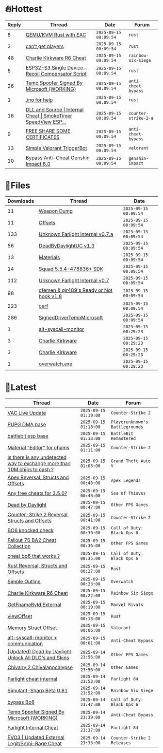 # 🔥Hottest
|Reply|Thread|Date|Forum|
|-----|------|----|-----|
|8|[QEMU/KVM Rust with EAC](https://%75%6E%6B%6E%6F%77%6E%63%68%65%61%74%73.%6D%65/%66%6F%72%75%6D/rust/717202-qemu-kvm-rust-eac.html)|`2025-09-15 00:09:54`|`rust`|
|3|[can’t get players](https://%75%6E%6B%6E%6F%77%6E%63%68%65%61%74%73.%6D%65/%66%6F%72%75%6D/rust/717128-players.html)|`2025-09-15 00:09:54`|`rust`|
|48|[Charlie Kirkware R6 Cheat](https://%75%6E%6B%6E%6F%77%6E%63%68%65%61%74%73.%6D%65/%66%6F%72%75%6D/rainbow-six-siege/717390-charlie-kirkware-r6-cheat.html)|`2025-09-15 00:09:54`|`rainbow-six-siege`|
|8|[ESP32&#45;S3 Single Device &#45; Recoil Compensator Script](https://%75%6E%6B%6E%6F%77%6E%63%68%65%61%74%73.%6D%65/%66%6F%72%75%6D/rust/716807-esp32-s3-single-device-recoil-compensator-script.html)|`2025-09-15 00:09:54`|`rust`|
|26|[Temp Spoofer Signed By Microsoft &#40;WORKING&#41;](https://%75%6E%6B%6E%6F%77%6E%63%68%65%61%74%73.%6D%65/%66%6F%72%75%6D/anti-cheat-bypass/717158-temp-spoofer-signed-microsoft.html)|`2025-09-15 00:09:54`|`anti-cheat-bypass`|
|1|[&#46;ino for help](https://%75%6E%6B%6E%6F%77%6E%63%68%65%61%74%73.%6D%65/%66%6F%72%75%6D/rust/716704-ino-help.html)|`2025-09-15 00:09:54`|`rust`|
|16|[DLL and Source &#124; Internal Cheat &#124; SmokeTimer SpeedView ESP&#46;&#46;&#46;](https://%75%6E%6B%6E%6F%77%6E%63%68%65%61%74%73.%6D%65/%66%6F%72%75%6D/counter-strike-2-a/716925-dll-source-internal-cheat-smoketimer-speedview-esp.html)|`2025-09-15 00:09:54`|`counter-strike-2-a`|
|9|[FREE SHARE SOME CERTIFICATES](https://%75%6E%6B%6E%6F%77%6E%63%68%65%61%74%73.%6D%65/%66%6F%72%75%6D/anti-cheat-bypass/717155-free-share-certificates.html)|`2025-09-15 00:09:54`|`anti-cheat-bypass`|
|13|[Simple Valorant TriggerBot](https://%75%6E%6B%6E%6F%77%6E%63%68%65%61%74%73.%6D%65/%66%6F%72%75%6D/valorant/717133-simple-valorant-triggerbot.html)|`2025-09-15 00:09:54`|`valorant`|
|10|[Bypass Anti&#45;Cheat Genshin Impact 6&#46;0](https://%75%6E%6B%6E%6F%77%6E%63%68%65%61%74%73.%6D%65/%66%6F%72%75%6D/genshin-impact/717352-bypass-anti-cheat-genshin-impact-6-0-a.html)|`2025-09-15 00:09:54`|`genshin-impact`|
# 📄Files
|Downloads|Thread|Date|
|---------|------|----|
|11|[Weapon Dump](https://%75%6E%6B%6E%6F%77%6E%63%68%65%61%74%73.%6D%65/%66%6F%72%75%6D/downloads.php?do=file&id=51198)|`2025-09-15 00:09:54`|
|11|[Offsets](https://%75%6E%6B%6E%6F%77%6E%63%68%65%61%74%73.%6D%65/%66%6F%72%75%6D/downloads.php?do=file&id=51197)|`2025-09-15 00:09:54`|
|133|[Unknown Farlight Internal v0&#46;7&#46;a](https://%75%6E%6B%6E%6F%77%6E%63%68%65%61%74%73.%6D%65/%66%6F%72%75%6D/downloads.php?do=file&id=51184)|`2025-09-15 00:09:54`|
|56|[DeadByDaylightUC v1&#46;3](https://%75%6E%6B%6E%6F%77%6E%63%68%65%61%74%73.%6D%65/%66%6F%72%75%6D/downloads.php?do=file&id=51182)|`2025-09-15 00:09:54`|
|13|[Materials](https://%75%6E%6B%6E%6F%77%6E%63%68%65%61%74%73.%6D%65/%66%6F%72%75%6D/downloads.php?do=file&id=51177)|`2025-09-15 00:09:54`|
|14|[Squad 5&#46;5&#46;4&#45;478836&#43; SDK](https://%75%6E%6B%6E%6F%77%6E%63%68%65%61%74%73.%6D%65/%66%6F%72%75%6D/downloads.php?do=file&id=51169)|`2025-09-15 00:09:54`|
|112|[Unknown Farlight Internal v0&#46;7](https://%75%6E%6B%6E%6F%77%6E%63%68%65%61%74%73.%6D%65/%66%6F%72%75%6D/downloads.php?do=file&id=51166)|`2025-09-15 00:09:54`|
|98|[cfemen & gir489's Ready or Not hook v1&#46;8](https://%75%6E%6B%6E%6F%77%6E%63%68%65%61%74%73.%6D%65/%66%6F%72%75%6D/downloads.php?do=file&id=51163)|`2025-09-15 00:09:54`|
|223|[cerf](https://%75%6E%6B%6E%6F%77%6E%63%68%65%61%74%73.%6D%65/%66%6F%72%75%6D/downloads.php?do=file&id=51154)|`2025-09-15 00:09:54`|
|286|[SignedDriverTempMicrosoft](https://%75%6E%6B%6E%6F%77%6E%63%68%65%61%74%73.%6D%65/%66%6F%72%75%6D/downloads.php?do=file&id=51153)|`2025-09-15 00:09:54`|
|1|[alt&#45;syscall&#45;monitor](https://%75%6E%6B%6E%6F%77%6E%63%68%65%61%74%73.%6D%65/%66%6F%72%75%6D/downloads.php?do=file&id=51200)|`2025-09-15 00:29:23`|
|3|[Charlie Kirkware](https://%75%6E%6B%6E%6F%77%6E%63%68%65%61%74%73.%6D%65/%66%6F%72%75%6D/downloads.php?do=file&id=51192)|`2025-09-15 00:29:23`|
|3|[Charlie Kirkware](https://%75%6E%6B%6E%6F%77%6E%63%68%65%61%74%73.%6D%65/%66%6F%72%75%6D/downloads.php?do=file&id=51191)|`2025-09-15 00:29:23`|
|1|[overwatch&#46;exe](https://%75%6E%6B%6E%6F%77%6E%63%68%65%61%74%73.%6D%65/%66%6F%72%75%6D/downloads.php?do=file&id=51189)|`2025-09-15 00:29:23`|
# 💬Latest
|Thread|Date|Forum|
|------|----|-----|
|[VAC Live Update](https://%75%6E%6B%6E%6F%77%6E%63%68%65%61%74%73.%6D%65/%66%6F%72%75%6D/counter-strike-2-a/716649-vac-live-update.html)|`2025-09-15 01:19:00`|`Counter-Strike 2`|
|[PUPG DMA base](https://%75%6E%6B%6E%6F%77%6E%63%68%65%61%74%73.%6D%65/%66%6F%72%75%6D/playerunknown-s-battlegrounds/717601-pupg-dma-base.html)|`2025-09-15 01:18:00`|`Playerunknown's Battlegrounds`|
|[battlebit  esp base](https://%75%6E%6B%6E%6F%77%6E%63%68%65%61%74%73.%6D%65/%66%6F%72%75%6D/battlebit-remastered/717600-battlebit-esp-base.html)|`2025-09-15 01:13:00`|`BattleBit Remastered`|
|[Material "Editor" for chams](https://%75%6E%6B%6E%6F%77%6E%63%68%65%61%74%73.%6D%65/%66%6F%72%75%6D/counter-strike-2-a/709601-material-editor-chams.html)|`2025-09-15 01:11:00`|`Counter-Strike 2`|
|[Is there is any undetected way to exchange more than 10M chips to cash ?](https://%75%6E%6B%6E%6F%77%6E%63%68%65%61%74%73.%6D%65/%66%6F%72%75%6D/grand-theft-auto-v/717107-undetected-exchange-10m-chips-cash.html)|`2025-09-15 01:08:00`|`Grand Theft Auto V`|
|[Apex Reversal, Structs and Offsets](https://%75%6E%6B%6E%6F%77%6E%63%68%65%61%74%73.%6D%65/%66%6F%72%75%6D/apex-legends/716406-apex-reversal-structs-offsets.html)|`2025-09-15 00:48:00`|`Apex Legends`|
|[Any free cheats for 3&#46;5&#46;0?](https://%75%6E%6B%6E%6F%77%6E%63%68%65%61%74%73.%6D%65/%66%6F%72%75%6D/sea-of-thieves/717109-free-cheats-3-5-0-a.html)|`2025-09-15 00:48:00`|`Sea of Thieves`|
|[Dead by Daylight](https://%75%6E%6B%6E%6F%77%6E%63%68%65%61%74%73.%6D%65/%66%6F%72%75%6D/other-fps-games/178856-dead-daylight.html)|`2025-09-15 00:47:00`|`Other FPS Games`|
|[Counter&#45;Strike 2 Reversal, Structs and Offsets](https://%75%6E%6B%6E%6F%77%6E%63%68%65%61%74%73.%6D%65/%66%6F%72%75%6D/counter-strike-2-a/576077-counter-strike-2-reversal-structs-offsets.html)|`2025-09-15 00:41:00`|`Counter-Strike 2`|
|[BO6 knocked check](https://%75%6E%6B%6E%6F%77%6E%63%68%65%61%74%73.%6D%65/%66%6F%72%75%6D/call-of-duty-black-ops-6-a/717596-bo6-knocked-check.html)|`2025-09-15 00:39:00`|`Call of Duty: Black Ops 6`|
|[Fallout 76 BA2 Cheat Collection](https://%75%6E%6B%6E%6F%77%6E%63%68%65%61%74%73.%6D%65/%66%6F%72%75%6D/other-fps-games/519969-fallout-76-ba2-cheat-collection.html)|`2025-09-15 00:36:00`|`Other FPS Games`|
|[cheat bo6 that works ?](https://%75%6E%6B%6E%6F%77%6E%63%68%65%61%74%73.%6D%65/%66%6F%72%75%6D/call-of-duty-black-ops-6-a/717554-cheat-bo6.html)|`2025-09-15 00:35:00`|`Call of Duty: Black Ops 6`|
|[Rust Reversal, Structs and Offsets](https://%75%6E%6B%6E%6F%77%6E%63%68%65%61%74%73.%6D%65/%66%6F%72%75%6D/rust/164256-rust-reversal-structs-offsets.html)|`2025-09-15 00:27:00`|`Rust`|
|[Simple Outline](https://%75%6E%6B%6E%6F%77%6E%63%68%65%61%74%73.%6D%65/%66%6F%72%75%6D/overwatch/717443-simple-outline.html)|`2025-09-15 00:23:00`|`Overwatch`|
|[Charlie Kirkware R6 Cheat](https://%75%6E%6B%6E%6F%77%6E%63%68%65%61%74%73.%6D%65/%66%6F%72%75%6D/rainbow-six-siege/717390-charlie-kirkware-r6-cheat.html)|`2025-09-15 00:22:00`|`Rainbow Six Siege`|
|[GetFnameById External](https://%75%6E%6B%6E%6F%77%6E%63%68%65%61%74%73.%6D%65/%66%6F%72%75%6D/marvel-rivals/717593-getfnamebyid-external.html)|`2025-09-15 00:19:00`|`Marvel Rivals`|
|[viewOffset](https://%75%6E%6B%6E%6F%77%6E%63%68%65%61%74%73.%6D%65/%66%6F%72%75%6D/rust/717577-viewoffset.html)|`2025-09-15 00:13:00`|`Rust`|
|[Memory Struct Offset](https://%75%6E%6B%6E%6F%77%6E%63%68%65%61%74%73.%6D%65/%66%6F%72%75%6D/valorant/703073-memory-struct-offset.html)|`2025-09-15 00:06:00`|`Valorant`|
|[alt&#45;syscall&#45;monitor &#43; communication](https://%75%6E%6B%6E%6F%77%6E%63%68%65%61%74%73.%6D%65/%66%6F%72%75%6D/anti-cheat-bypass/717511-alt-syscall-monitor-communication.html)|`2025-09-15 00:01:00`|`Anti-Cheat Bypass`|
|[&#91;Updated&#93; Dead by Daylight Unlock All DLC's and Skins](https://%75%6E%6B%6E%6F%77%6E%63%68%65%61%74%73.%6D%65/%66%6F%72%75%6D/other-fps-games/635513-updated-dead-daylight-unlock-dlcs-skins.html)|`2025-09-14 23:56:00`|`Other FPS Games`|
|[Chivalry 2 Chivalapocalypse](https://%75%6E%6B%6E%6F%77%6E%63%68%65%61%74%73.%6D%65/%66%6F%72%75%6D/other-games/717361-chivalry-2-chivalapocalypse.html)|`2025-09-14 23:56:00`|`Other Games`|
|[Farlight cheat internal](https://%75%6E%6B%6E%6F%77%6E%63%68%65%61%74%73.%6D%65/%66%6F%72%75%6D/farlight-84-a/717566-farlight-cheat-internal.html)|`2025-09-14 23:53:00`|`Farlight 84`|
|[Simulant&#45;Sharp Beta 0&#46;81](https://%75%6E%6B%6E%6F%77%6E%63%68%65%61%74%73.%6D%65/%66%6F%72%75%6D/rainbow-six-siege/717544-simulant-sharp-beta-0-81-a.html)|`2025-09-14 23:52:00`|`Rainbow Six Siege`|
|[bypass Bo6](https://%75%6E%6B%6E%6F%77%6E%63%68%65%61%74%73.%6D%65/%66%6F%72%75%6D/call-of-duty-black-ops-6-a/717521-bypass-bo6.html)|`2025-09-14 23:47:00`|`Call of Duty: Black Ops 6`|
|[Temp Spoofer Signed By Microsoft &#40;WORKING&#41;](https://%75%6E%6B%6E%6F%77%6E%63%68%65%61%74%73.%6D%65/%66%6F%72%75%6D/anti-cheat-bypass/717158-temp-spoofer-signed-microsoft.html)|`2025-09-14 23:39:00`|`Anti-Cheat Bypass`|
|[Farlight Internal Cheat](https://%75%6E%6B%6E%6F%77%6E%63%68%65%61%74%73.%6D%65/%66%6F%72%75%6D/farlight-84-a/716531-farlight-internal-cheat.html)|`2025-09-14 23:37:00`|`Farlight 84`|
|[EVO3 &#124; Updated External Legit/Semi&#45;Rage Cheat](https://%75%6E%6B%6E%6F%77%6E%63%68%65%61%74%73.%6D%65/%66%6F%72%75%6D/counter-strike-2-releases/713273-evo3-updated-external-legit-semi-rage-cheat.html)|`2025-09-14 23:33:00`|`Counter-Strike 2 Releases`|
